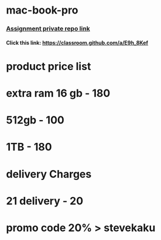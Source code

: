 # mac-book-pro

### [Assignment private repo link](https://classroom.github.com/a/E9h_8Kef)

#### Click this link: https://classroom.github.com/a/E9h_8Kef

# product price list

# extra ram 16 gb - 180

# 512gb - 100

# 1TB - 180

# delivery Charges

# 21 delivery - 20

# promo code 20% > stevekaku
